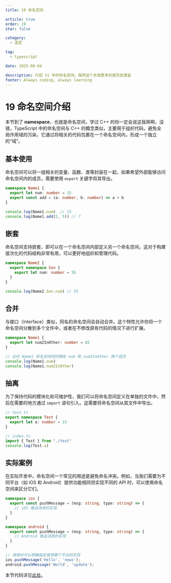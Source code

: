 ```yaml
---
title: 19 命名空间

article: true
order: 19
star: false

category:
  - 语言

tag:
  - typescript

date: 2025-08-04

description: 介绍 ts 中的命名空间，虽然这个东西更多的是历史遗留
footer: Always coding, always learning
---
```


<!-- more -->

# 19 命名空间介绍

本节到了 **namespace**，也就是命名空间，学过 C++ 的你一定会说这我熟啊，没错，TypeScript 中的命名空间与 C++ 的概念类似，主要用于组织代码，避免全局作用域的污染，它通过将相关的代码包裹在一个命名空间内，形成一个独立的“域”。

## 基本使用

命名空间可以将一组相关的变量、函数、类等封装在一起，如果希望外部能够访问命名空间内的成员，需要使用 `export` 关键字将其导出。

```typescript
namespace Name1 {
  export let num: number = 15
  export const add = (a: number, b: number) => a + b
}

console.log(Name1.num)  // 15
console.log(Name1.add(2, 5)) // 7
```

## 嵌套

命名空间支持嵌套，即可以在一个命名空间内部定义另一个命名空间，这对于构建层次化的代码结构非常有用，可以更好地组织和管理代码。

```typescript
namespace Name2 {
  export namespace Son {
    export let num: number = 55
  }
}

console.log(Name2.Son.num) // 55
```

## 合并

与接口（interface）类似，同名的命名空间会自动合并。这个特性允许你将一个命名空间分散到多个文件中，或者在不修改原有代码的情况下进行扩展。

```typescript
namespace Name1 {
  export let num2InOther: number = 65
}

// 此时 Name1 命名空间同时拥有 num 和 num2InOther 两个成员
console.log(Name1.num)
console.log(Name1.num2InOther)
```

## 抽离

为了保持代码的模块化和可维护性，我们可以将命名空间定义在单独的文件中，然后在需要的地方通过 `import` 语句引入。这需要将命名空间从其文件中导出。

```typescript
// test.ts
export namespace Test {
  export let a: number = 15
}
```

```typescript
// index.ts
import { Test } from "./test"
console.log(Test.a)
```

## 实际案例

在实际开发中，命名空间一个常见的用途是避免命名冲突。例如，当我们需要为不同平台（如 iOS 和 Android）提供功能相同但实现不同的 API 时，可以使用命名空间来区分它们。

```typescript
namespace ios {
  export const pushMessage = (msg: string, type: string) => {
    // iOS 推送消息的实现
  }
}

namespace android {
  export const pushMessage = (msg: string, type: string) => {
    // Android 推送消息的实现
  }
}

// 调用时可以明确指定使用哪个平台的实现
ios.pushMessage('Hello', 'news');
android.pushMessage('World', 'update');
```

本节代码详见[此处](https://github.com/KBchulan/ClBlogs-Src/blob/main/blogs-main/typescript/19-namespace/index.ts)。
